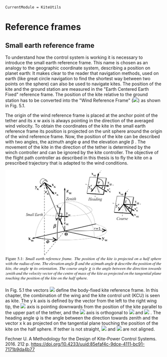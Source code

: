 ```@meta
CurrentModule = KiteUtils
```
# Reference frames

## Small earth reference frame

To understand how the control system is working it is necessary to introduce the small
earth reference frame. This name is chosen as an analogy to the geographic coordinate
system, describing a position on planet earth: It makes clear to the reader that navigation
methods, used on earth (like great circle navigation to find the shortest way between two
points on the sphere) can also be used to navigate kites. The position of the kite and
the ground station are measured in the "Earth Centered Earth Fixed" reference frame.
The position of the kite relative to the ground station has to be converted into the "Wind
Reference Frame" (<img src="https://render.githubusercontent.com/render/math?math=x_w , y_w , z_w">) as shown in Fig. 5.1. 

The origin of the wind reference
frame is placed at the anchor point of the tether and its x w axis is always pointing in
the direction of the averaged wind velocity. To obtain the coordinates of the kite in the
small earth reference frame its position is projected on the unit sphere around the origin
of the wind reference frame. Now, the position of the kite can be described with two
angles, the azimuth angle φ and the elevation angle β . The movement of the kite in the
direction of the tether is determined by the winch controller and can be ignored by the
kite controller. The objective of the flight path controller as described in this thesis is to
fly the kite on a prescribed trajectory that is adapted to the wind conditions.

![Small earth reference frame](small_earth.png)

In Fig. 5.1 the vectors <img src="https://render.githubusercontent.com/render/math?math=x_k, y_k, z_k"> define the body-fixed kite reference frame. In this
chapter, the combination of the wing and the kite control unit (KCU) is seen as kite.
The y k axis is defined by the vector from the left to the right wing tip, the <img src="https://render.githubusercontent.com/render/math?math=z_k"> axis is
pointing downwards from the position of the kite parallel to the upper part of the tether,
and the <img src="https://render.githubusercontent.com/render/math?math=x_k"> axis is orthogonal to <img src="https://render.githubusercontent.com/render/math?math=y_k"> and <img src="https://render.githubusercontent.com/render/math?math=z_k"> . The heading angle ψ is the angle between the
direction towards zenith and the vector x k as projected on the tangential plane touching
the position of the kite on the half sphere. If tether is not straight, <img src="https://render.githubusercontent.com/render/math?math=z_k"> and <img src="https://render.githubusercontent.com/render/math?math=z_{SE}"> are not
aligned.

Fechner U. A Methodology for the Design of Kite-Power Control Systems. 2016. 212 p. https://doi.org/10.4233/uuid:85efaf4c-9dce-4111-bc91-7171b9da4b77